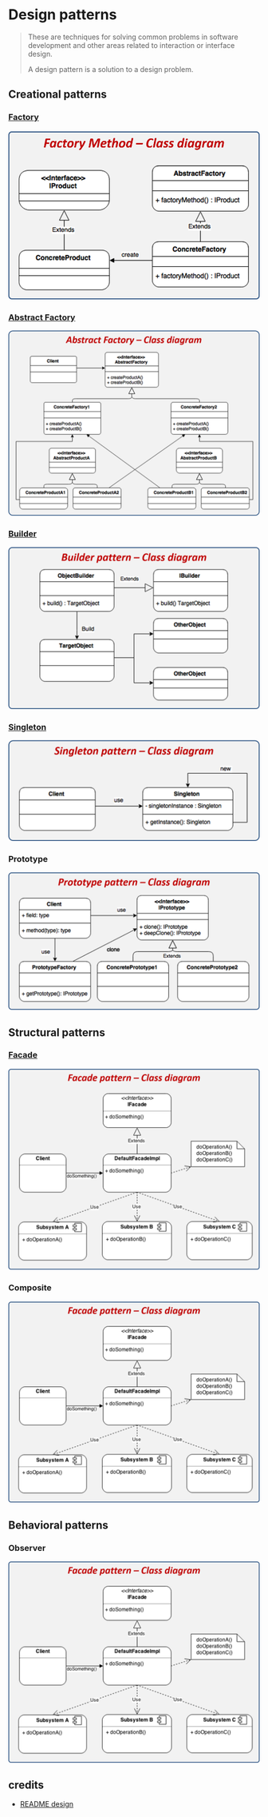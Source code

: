 # Design patterns

>These are techniques for solving common problems in software development and other areas related to interaction or interface design.
>
>A design pattern is a solution to a design problem.

## Creational patterns

### [Factory](./Cafeteria)

![](./etc/factory.png "https://reactiveprogramming.io/blog/es/patrones-de-diseno/factory")

### [Abstract Factory](./Videojuego)

![](./etc/abstractFactory.png "https://reactiveprogramming.io/blog/es/patrones-de-diseno/abstract-facade")

### [Builder](./Farmaceutica)

![](./etc/builder.png "https://reactiveprogramming.io/blog/es/patrones-de-diseno/builder")

### [Singleton](./Singleton)

![](./etc/singleton.png "https://reactiveprogramming.io/blog/es/patrones-de-diseno/singleton")

### Prototype

![](./etc/prototype-diagram.png "https://reactiveprogramming.io/blog/es/patrones-de-diseno/prototype")

## Structural patterns

### [Facade](./Facade)

![](./etc/facade.png "https://reactiveprogramming.io/blog/es/patrones-de-diseno/facade")

### Composite

![](./etc/facade.png "https://reactiveprogramming.io/blog/es/patrones-de-diseno/composite")

## Behavioral patterns

### Observer

![](./etc/facade.png "https://reactiveprogramming.io/blog/es/patrones-de-diseno/observer")

## credits

* [README design](https://github.com/iluwatar/java-design-patterns)

